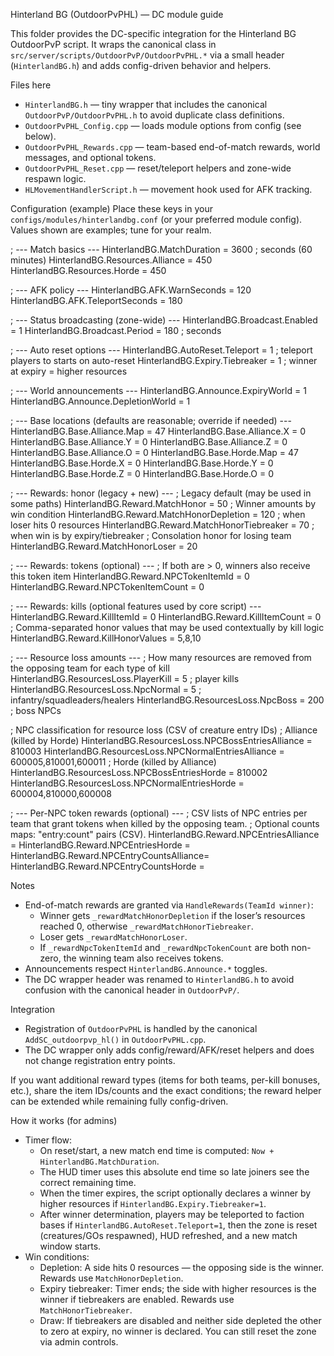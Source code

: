 Hinterland BG (OutdoorPvPHL) — DC module guide

This folder provides the DC-specific integration for the Hinterland BG OutdoorPvP script. It wraps the canonical class in `src/server/scripts/OutdoorPvP/OutdoorPvPHL.*` via a small header (`HinterlandBG.h`) and adds config-driven behavior and helpers.

Files here
- `HinterlandBG.h` — tiny wrapper that includes the canonical `OutdoorPvP/OutdoorPvPHL.h` to avoid duplicate class definitions.
- `OutdoorPvPHL_Config.cpp` — loads module options from config (see below).
- `OutdoorPvPHL_Rewards.cpp` — team-based end-of-match rewards, world messages, and optional tokens.
- `OutdoorPvPHL_Reset.cpp` — reset/teleport helpers and zone-wide respawn logic.
- `HLMovementHandlerScript.h` — movement hook used for AFK tracking.

Configuration (example)
Place these keys in your `configs/modules/hinterlandbg.conf` (or your preferred module config). Values shown are examples; tune for your realm.

; --- Match basics ---
HinterlandBG.MatchDuration            = 3600    ; seconds (60 minutes)
HinterlandBG.Resources.Alliance       = 450
HinterlandBG.Resources.Horde          = 450

; --- AFK policy ---
HinterlandBG.AFK.WarnSeconds          = 120
HinterlandBG.AFK.TeleportSeconds      = 180

; --- Status broadcasting (zone-wide) ---
HinterlandBG.Broadcast.Enabled        = 1
HinterlandBG.Broadcast.Period         = 180     ; seconds

; --- Auto reset options ---
HinterlandBG.AutoReset.Teleport       = 1       ; teleport players to starts on auto-reset
HinterlandBG.Expiry.Tiebreaker        = 1       ; winner at expiry = higher resources

; --- World announcements ---
HinterlandBG.Announce.ExpiryWorld     = 1
HinterlandBG.Announce.DepletionWorld  = 1

; --- Base locations (defaults are reasonable; override if needed) ---
HinterlandBG.Base.Alliance.Map        = 47
HinterlandBG.Base.Alliance.X          = 0
HinterlandBG.Base.Alliance.Y          = 0
HinterlandBG.Base.Alliance.Z          = 0
HinterlandBG.Base.Alliance.O          = 0
HinterlandBG.Base.Horde.Map           = 47
HinterlandBG.Base.Horde.X             = 0
HinterlandBG.Base.Horde.Y             = 0
HinterlandBG.Base.Horde.Z             = 0
HinterlandBG.Base.Horde.O             = 0

; --- Rewards: honor (legacy + new) ---
; Legacy default (may be used in some paths)
HinterlandBG.Reward.MatchHonor            = 50
; Winner amounts by win condition
HinterlandBG.Reward.MatchHonorDepletion   = 120    ; when loser hits 0 resources
HinterlandBG.Reward.MatchHonorTiebreaker  = 70     ; when win is by expiry/tiebreaker
; Consolation honor for losing team
HinterlandBG.Reward.MatchHonorLoser       = 20

; --- Rewards: tokens (optional) ---
; If both are > 0, winners also receive this token item
HinterlandBG.Reward.NPCTokenItemId        = 0
HinterlandBG.Reward.NPCTokenItemCount     = 0

; --- Rewards: kills (optional features used by core script) ---
HinterlandBG.Reward.KillItemId            = 0
HinterlandBG.Reward.KillItemCount         = 0
; Comma-separated honor values that may be used contextually by kill logic
HinterlandBG.Reward.KillHonorValues       = 5,8,10

; --- Resource loss amounts ---
; How many resources are removed from the opposing team for each type of kill
HinterlandBG.ResourcesLoss.PlayerKill     = 5       ; player kills
HinterlandBG.ResourcesLoss.NpcNormal      = 5       ; infantry/squadleaders/healers
HinterlandBG.ResourcesLoss.NpcBoss        = 200     ; boss NPCs

; NPC classification for resource loss (CSV of creature entry IDs)
; Alliance (killed by Horde)
HinterlandBG.ResourcesLoss.NPCBossEntriesAlliance   = 810003
HinterlandBG.ResourcesLoss.NPCNormalEntriesAlliance = 600005,810001,600011
; Horde (killed by Alliance)
HinterlandBG.ResourcesLoss.NPCBossEntriesHorde      = 810002
HinterlandBG.ResourcesLoss.NPCNormalEntriesHorde    = 600004,810000,600008

; --- Per-NPC token rewards (optional) ---
; CSV lists of NPC entries per team that grant tokens when killed by the opposing team.
; Optional counts maps: "entry:count" pairs (CSV).
HinterlandBG.Reward.NPCEntriesAlliance    =
HinterlandBG.Reward.NPCEntriesHorde       =
HinterlandBG.Reward.NPCEntryCountsAlliance=
HinterlandBG.Reward.NPCEntryCountsHorde   =

Notes
- End-of-match rewards are granted via `HandleRewards(TeamId winner)`:
  - Winner gets `_rewardMatchHonorDepletion` if the loser’s resources reached 0, otherwise `_rewardMatchHonorTiebreaker`.
  - Loser gets `_rewardMatchHonorLoser`.
  - If `_rewardNpcTokenItemId` and `_rewardNpcTokenCount` are both non-zero, the winning team also receives tokens.
- Announcements respect `HinterlandBG.Announce.*` toggles.
- The DC wrapper header was renamed to `HinterlandBG.h` to avoid confusion with the canonical header in `OutdoorPvP/`.

Integration
- Registration of `OutdoorPvPHL` is handled by the canonical `AddSC_outdoorpvp_hl()` in `OutdoorPvPHL.cpp`.
- The DC wrapper only adds config/reward/AFK/reset helpers and does not change registration entry points.

If you want additional reward types (items for both teams, per-kill bonuses, etc.), share the item IDs/counts and the exact conditions; the reward helper can be extended while remaining fully config-driven.

How it works (for admins)
- Timer flow:
  - On reset/start, a new match end time is computed: `Now + HinterlandBG.MatchDuration`.
  - The HUD timer uses this absolute end time so late joiners see the correct remaining time.
  - When the timer expires, the script optionally declares a winner by higher resources if `HinterlandBG.Expiry.Tiebreaker=1`.
  - After winner determination, players may be teleported to faction bases if `HinterlandBG.AutoReset.Teleport=1`, then the zone is reset (creatures/GOs respawned), HUD refreshed, and a new match window starts.
- Win conditions:
  - Depletion: A side hits 0 resources — the opposing side is the winner. Rewards use `MatchHonorDepletion`.
  - Expiry tiebreaker: Timer ends; the side with higher resources is the winner if tiebreakers are enabled. Rewards use `MatchHonorTiebreaker`.
  - Draw: If tiebreakers are disabled and neither side depleted the other to zero at expiry, no winner is declared. You can still reset the zone via admin controls.
